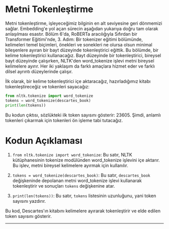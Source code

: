 # Metni Tokenleştirme

Metni tokenleştirme, işleyeceğimiz bilginin en alt seviyesine geri dönmemizi sağlar. Embedding'e yol açan sürecin aşağıdan yukarıya doğru tam olarak anlaşılması esastır. Bölüm 6'da, RoBERTa aracılığıyla Sıfırdan bir Transformer Eğitimi'nde, 3. Adım: Bir tokenizer eğitimi bölümünde, kelimeleri temel biçimleri, önekleri ve sonekleri ne olursa olsun minimal bileşenlere ayıran bir bayt düzeyinde tokenleştirici eğittik. Bu bölümde, bir kelime tokenleştirici kullanacağız. Bayt düzeyinde bir tokenleştirici, bireysel bayt düzeyinde çalışırken, NLTK'den word_tokenize işlevi metni bireysel kelimelere ayırır. Her iki yaklaşım da farklı amaçlara hizmet eder ve farklı dilsel ayrıntı düzeylerinde çalışır.

İlk olarak, bir kelime tokenleştirici içe aktaracağız, hazırladığımız kitabı tokenleştireceğiz ve tokenleri sayacağız:

```python
from nltk.tokenize import word_tokenize
tokens = word_tokenize(descartes_book)
print(len(tokens))
```

Bu kodun çıktısı, sözlükteki ilk token sayısını gösterir: 23605. Şimdi, anlamlı tokenleri çıkarmak için tokenleri ön işleme tabi tutacağız.

# Kodun Açıklaması

1. `from nltk.tokenize import word_tokenize`: Bu satır, NLTK kütüphanesinin tokenize modülünden word_tokenize işlevini içe aktarır. Bu işlev, metni bireysel kelimelere ayırmak için kullanılır.

2. `tokens = word_tokenize(descartes_book)`: Bu satır, `descartes_book` değişkeninde depolanan metni word_tokenize işlevi kullanarak tokenleştirir ve sonuçları `tokens` değişkenine atar.

3. `print(len(tokens))`: Bu satır, `tokens` listesinin uzunluğunu, yani token sayısını yazdırır.

Bu kod, Descartes'ın kitabını kelimelere ayırarak tokenleştirir ve elde edilen token sayısını gösterir.

---

